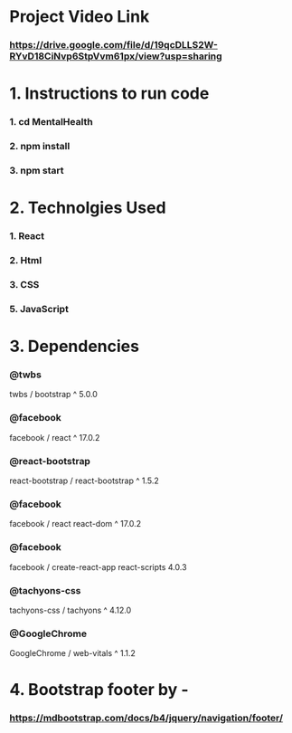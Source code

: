# Project Video Link 

### https://drive.google.com/file/d/19qcDLLS2W-RYvD18CiNvp6StpVvm61px/view?usp=sharing

# 1. Instructions to run code

### 1. cd MentalHealth

### 2. npm install

### 3. npm start

# 2. Technolgies Used

### 1. React
### 2. Html
### 3. CSS
### 5. JavaScript


# 3. Dependencies
### @twbs
twbs / bootstrap
^ 5.0.0
### @facebook
facebook / react
^ 17.0.2
### @react-bootstrap
react-bootstrap / react-bootstrap
^ 1.5.2
### @facebook
facebook / react react-dom
^ 17.0.2

### @facebook
facebook / create-react-app react-scripts
4.0.3
### @tachyons-css
tachyons-css / tachyons
^ 4.12.0
### @GoogleChrome
GoogleChrome / web-vitals
^ 1.1.2

# 4. Bootstrap footer by - 

### https://mdbootstrap.com/docs/b4/jquery/navigation/footer/

